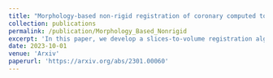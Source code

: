 ```yaml
---
title: "Morphology-based non-rigid registration of coronary computed tomography and intravascular images through virtual catheter path optimization"
collection: publications
permalink: /publication/Morphology_Based_Nonrigid
excerpt: 'In this paper, we develop a slices-to-volume registration algorithm for both rigid and non-rigid matching of intravascular images to CCTA images.'
date: 2023-10-01
venue: 'Arxiv'
paperurl: 'https://arxiv.org/abs/2301.00060'
---
```

